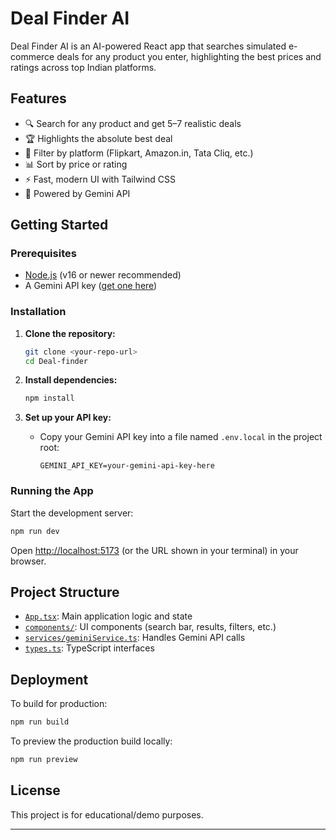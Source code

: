 # Deal Finder AI

Deal Finder AI is an AI-powered React app that searches simulated e-commerce deals for any product you enter, highlighting the best prices and ratings across top Indian platforms.

## Features

- 🔍 Search for any product and get 5–7 realistic deals
- 🏆 Highlights the absolute best deal
- 🛒 Filter by platform (Flipkart, Amazon.in, Tata Cliq, etc.)
- 📊 Sort by price or rating
- ⚡ Fast, modern UI with Tailwind CSS
- 🤖 Powered by Gemini API

## Getting Started

### Prerequisites

- [Node.js](https://nodejs.org/) (v16 or newer recommended)
- A Gemini API key ([get one here](https://aistudio.google.com/app/apikey))

### Installation

1. **Clone the repository:**
   ```sh
   git clone <your-repo-url>
   cd Deal-finder
   ```

2. **Install dependencies:**
   ```sh
   npm install
   ```

3. **Set up your API key:**
   - Copy your Gemini API key into a file named `.env.local` in the project root:
     ```
     GEMINI_API_KEY=your-gemini-api-key-here
     ```

### Running the App

Start the development server:

```sh
npm run dev
```

Open [http://localhost:5173](http://localhost:5173) (or the URL shown in your terminal) in your browser.

## Project Structure

- [`App.tsx`](App.tsx): Main application logic and state
- [`components/`](components/): UI components (search bar, results, filters, etc.)
- [`services/geminiService.ts`](services/geminiService.ts): Handles Gemini API calls
- [`types.ts`](types.ts): TypeScript interfaces

## Deployment

To build for production:

```sh
npm run build
```

To preview the production build locally:

```sh
npm run preview
```

## License

This project is for educational/demo purposes.

---
